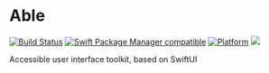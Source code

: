 # Able

[![Build Status](https://github.com/pixoticnet/Able/workflows/Able%20CI/badge.svg?branch=main)](https://github.com/pixoticnet/Able/actions)
[![Swift Package Manager compatible](https://img.shields.io/badge/SPM-compatible-brightgreen.svg)](https://github.com/apple/swift-package-manager)
[![Platform](https://img.shields.io/badge/Platforms-macOS%20|%20iOS%20|%20tvOS%20|%20Linux-lightgrey.svg)](https://github.com/pixoticnet/Able)
[![](https://tokei.rs/b1/github/pixoticnet/Able)](https://github.com/pixoticnet/Able)

Accessible user interface toolkit, based on SwiftUI
